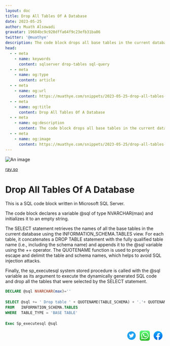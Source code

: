 ```yaml
---
layout: doc
title: Drop All Tables Of A Database
date: 2023-05-25
author: Muath Alsowadi
gravatar: 19684bc9c928dffa64f9c23efb31ba86
twitter: '@muathye'
description: The code block drops all base tables in the current database using dynamic SQL.
head:
  - - meta
    - name: keywords
      content: sqlserver drop-tables sql-query
  - - meta
    - name: og:type
      content: article
  - - meta
    - name: og:url
      content: https://muathye.com/snippets/2023-05-25-drop-all-tables-of-a-database
  - - meta
    - name: og:title
      content: Drop All Tables Of A Database
  - - meta
    - name: og:description
      content: The code block drops all base tables in the current database using dynamic SQL.
  - - meta
    - name: og:image
      content: https://muathye.com/snippets/2023-05-25/drop-all-tables-of-a-database.svg
---
```


![An image](/snippets/2023-05-25/drop-all-tables-of-a-database.svg)

[ray.so](https://ray.so/#code=REVDTEFSRSBAc3FsIE5WQVJDSEFSKG1heCk9JycKClNFTEVDVCBAc3FsICs9ICcgRHJvcCB0YWJsZSAnICsgUVVPVEVOQU1FKFRBQkxFX1NDSEVNQSkgKyAnLicrIFFVT1RFTkFNRShUQUJMRV9OQU1FKSArICc7ICcKRlJPTSAgIElORk9STUFUSU9OX1NDSEVNQS5UQUJMRVMKV0hFUkUgIFRBQkxFX1RZUEUgPSAnQkFTRSBUQUJMRScKCkV4ZWMgU3BfZXhlY3V0ZXNxbCBAc3Fs&width=708&theme=sunset&title=Drop+all+tables+of+a+database)

# Drop All Tables Of A Database

This is a SQL code block written in Microsoft SQL Server.

The code block declares a variable @sql of type NVARCHAR(max) and initializes it to an empty string.

The SELECT statement retrieves the names of all the base tables in the current database using the INFORMATION_SCHEMA.TABLES view. For each table, it concatenates a DROP TABLE statement with the fully qualified table name (i.e., including the schema name) and appends it to the @sql variable using the += operator. The QUOTENAME function is used to properly escape and delimit the table and schema names, which helps to avoid SQL injection attacks.

Finally, the sp_executesql system stored procedure is called with the @sql variable as its argument to execute the dynamically generated SQL code and drop all the tables that were selected by the SELECT statement.

```sql
DECLARE @sql NVARCHAR(max)=''

SELECT @sql += ' Drop table ' + QUOTENAME(TABLE_SCHEMA) + '.'+ QUOTENAME(TABLE_NAME) + '; '
FROM   INFORMATION_SCHEMA.TABLES
WHERE  TABLE_TYPE = 'BASE TABLE'

Exec Sp_executesql @sql
```

<div style="display: flex;justify-content: end;">
<a href="https://twitter.com/intent/tweet?url=https://muathye.com/snippets/2023-05-25-drop-all-tables-of-a-database&text=Drop All Tables Of A Database" target="_blank"><img style="height: 32px; padding: 0 5px;" title="Share on twitter" src="/images/social/twitter.svg" /></a>
<a href="https://api.whatsapp.com/send?text=https://muathye.com/snippets/2023-05-25-drop-all-tables-of-a-database" target="_blank"><img style="height: 32px; padding: 0 5px;" title="Share on whatsapp" src="/images/social/whatsapp.svg"/></a>
<a href="https://www.facebook.com/sharer/sharer.php?u=https://muathye.com/snippets/2023-05-25-drop-all-tables-of-a-database" target="_blank"><img style="height: 32px; padding: 0 5px;" title="Share on facebook" src="/images/social/facebook.svg" /></a>
</div>
